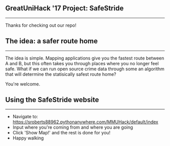 ## GreatUniHack '17 Project: SafeStride
--------------------------------------------

Thanks for checking out our repo! 


## The idea: a safer route home
--------------------------------------------

The idea is simple. Mapping applications give you the fastest route between A and B,
but this often takes you through places where you no longer feel safe. What if we can 
run open source crime data through some an algorithm that will determine the 
statisically safest route home?

You're welcome. 


## Using the SafeStride website
--------------------------------------------

- Navigate to: https://sroberts88962.pythonanywhere.com/MMUHack/default/index
- Input where you're coming from and where you are going
- Click 'Show Map!' and the rest is done for you!
- Happy walking


